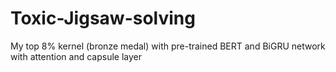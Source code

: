 # Toxic-Jigsaw-solving
My top 8% kernel (bronze medal) with pre-trained BERT and BiGRU network with attention and capsule layer
